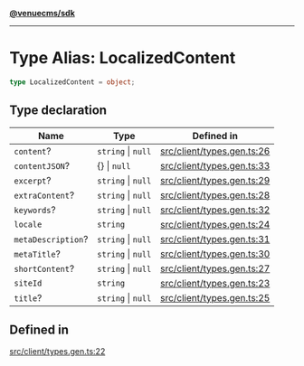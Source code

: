 [**@venuecms/sdk**](../Index.md)

***

# Type Alias: LocalizedContent

```ts
type LocalizedContent = object;
```

## Type declaration

| Name | Type | Defined in |
| ------ | ------ | ------ |
| `content`? | `string` \| `null` | [src/client/types.gen.ts:26](https://github.com/venuecms/sdk/blob/e006ed15657b6995aa87e1eb9272ec151fbf86f1/src/client/types.gen.ts#L26) |
| `contentJSON`? | \{\} \| `null` | [src/client/types.gen.ts:33](https://github.com/venuecms/sdk/blob/e006ed15657b6995aa87e1eb9272ec151fbf86f1/src/client/types.gen.ts#L33) |
| `excerpt`? | `string` \| `null` | [src/client/types.gen.ts:29](https://github.com/venuecms/sdk/blob/e006ed15657b6995aa87e1eb9272ec151fbf86f1/src/client/types.gen.ts#L29) |
| `extraContent`? | `string` \| `null` | [src/client/types.gen.ts:28](https://github.com/venuecms/sdk/blob/e006ed15657b6995aa87e1eb9272ec151fbf86f1/src/client/types.gen.ts#L28) |
| `keywords`? | `string` \| `null` | [src/client/types.gen.ts:32](https://github.com/venuecms/sdk/blob/e006ed15657b6995aa87e1eb9272ec151fbf86f1/src/client/types.gen.ts#L32) |
| `locale` | `string` | [src/client/types.gen.ts:24](https://github.com/venuecms/sdk/blob/e006ed15657b6995aa87e1eb9272ec151fbf86f1/src/client/types.gen.ts#L24) |
| `metaDescription`? | `string` \| `null` | [src/client/types.gen.ts:31](https://github.com/venuecms/sdk/blob/e006ed15657b6995aa87e1eb9272ec151fbf86f1/src/client/types.gen.ts#L31) |
| `metaTitle`? | `string` \| `null` | [src/client/types.gen.ts:30](https://github.com/venuecms/sdk/blob/e006ed15657b6995aa87e1eb9272ec151fbf86f1/src/client/types.gen.ts#L30) |
| `shortContent`? | `string` \| `null` | [src/client/types.gen.ts:27](https://github.com/venuecms/sdk/blob/e006ed15657b6995aa87e1eb9272ec151fbf86f1/src/client/types.gen.ts#L27) |
| `siteId` | `string` | [src/client/types.gen.ts:23](https://github.com/venuecms/sdk/blob/e006ed15657b6995aa87e1eb9272ec151fbf86f1/src/client/types.gen.ts#L23) |
| `title`? | `string` \| `null` | [src/client/types.gen.ts:25](https://github.com/venuecms/sdk/blob/e006ed15657b6995aa87e1eb9272ec151fbf86f1/src/client/types.gen.ts#L25) |

## Defined in

[src/client/types.gen.ts:22](https://github.com/venuecms/sdk/blob/e006ed15657b6995aa87e1eb9272ec151fbf86f1/src/client/types.gen.ts#L22)
